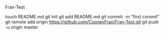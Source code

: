 Fran-Test

touch README.md
git init
git add README.md
git commit -m "first commit"
git remote add origin https://github.com/CooneyFran/Fran-Test.git
git push -u origin master
